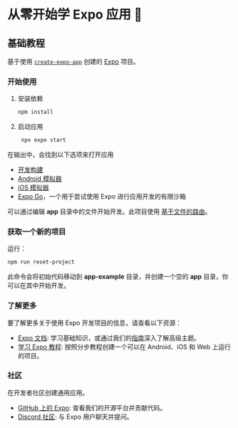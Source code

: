 # 从零开始学 Expo 应用 👋

## 基础教程
基于使用 [`create-expo-app`](https://www.npmjs.com/package/create-expo-app) 创建的 [Expo](https://expo.dev) 项目。

### 开始使用

1. 安装依赖

   ```bash
   npm install
   ```

2. 启动应用

   ```bash
    npx expo start
   ```

在输出中，会找到以下选项来打开应用

- [开发构建](https://docs.expo.dev/develop/development-builds/introduction/)
- [Android 模拟器](https://docs.expo.dev/workflow/android-studio-emulator/)
- [iOS 模拟器](https://docs.expo.dev/workflow/ios-simulator/)
- [Expo Go](https://expo.dev/go)，一个用于尝试使用 Expo 进行应用开发的有限沙箱

可以通过编辑 **app** 目录中的文件开始开发。此项目使用 [基于文件的路由](https://docs.expo.dev/router/introduction)。

### 获取一个新的项目

运行：

```bash
npm run reset-project
```

此命令会将初始代码移动到 **app-example** 目录，并创建一个空的 **app** 目录，你可以在其中开始开发。

### 了解更多

要了解更多关于使用 Expo 开发项目的信息，请查看以下资源：

- [Expo 文档](https://docs.expo.dev/): 学习基础知识，或通过我们的[指南](https://docs.expo.dev/guides)深入了解高级主题。
- [学习 Expo 教程](https://docs.expo.dev/tutorial/introduction/): 按照分步教程创建一个可以在 Android、iOS 和 Web 上运行的项目。

### 社区

在开发者社区创建通用应用。

- [GitHub 上的 Expo](https://github.com/expo/expo): 查看我们的开源平台并贡献代码。
- [Discord 社区](https://chat.expo.dev): 与 Expo 用户聊天并提问。
